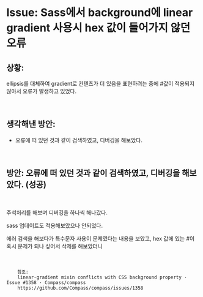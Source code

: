 <!-- 
author: Dailyscat
purpose: issue arrange
rules:
 (1) 헤더와 문단사이 
    <br/>
    <br/>
 (2) 코드가 작성되는 부분은 >로 정리
 (3) 참조는 해당 내용 바로 아래 
    <br/>
    <br/>
 (4) 명령어는 bold
 (5) 방안은 ## 안의 과정은 ###
-->

# Issue: Sass에서 background에 linear gradient 사용시 hex 값이 들어가지 않던 오류

## 상황:

ellipsis를 대체하여 gradient로 컨텐츠가 더 있음을 표현하려는 중에 #값이 적용되지 않아서 오류가 발생하고 있었다.

<br/>

## 생각해낸 방안:
+ 오류에 떠 있던 것과 같이 검색하였고, 디버깅을 해보았다.

<br/>


## 방안: 오류에 떠 있던 것과 같이 검색하였고, 디버깅을 해보았다. (성공)
<br/>
  
  주석처리를 해보며 디버깅을 하나씩 해나갔다.

  sass 업데이트도 적용해보았으나 안되었다.

  에러 검색을 해보다가 특수문자 사용이 문제였다는 내용을 보았고, hex 값에 있는 #이 혹시 문제가 되나 싶어서 삭제를 해보았더니 
<br/>
<br/>
<br/>

        참조:
        linear-gradient mixin conflicts with CSS background property · Issue #1358 · Compass/compass
        https://github.com/Compass/compass/issues/1358

<br/>

